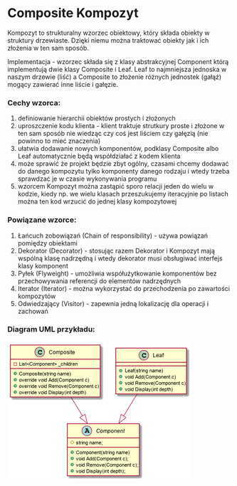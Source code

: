 # Composite Kompozyt

Kompozyt to strukturalny wzorzec obiektowy, który składa obiekty w struktury drzewiaste. Dzięki niemu można traktować obiekty jak i ich złożenia w ten sam sposób. 

Implementacja - wzorzec składa się z klasy abstrakcyjnej Component którą implementują dwie klasy Composite i Leaf. Leaf to najmniejsza jednoska w naszym drzewie (liść) a Composite to złożenie różnych jednostek (gałąź) mogący zawierać inne liście i gałęzie.

### Cechy wzorca:
1. definiowanie hierarchii obiektów prostych i złożonych
2. uproszczenie kodu klienta - klient traktuje strutkury proste i złożone w ten sam sposób nie wiedząc czy coś jest liściem czy gałęzią (nie powinno to mieć znaczenia)
3. ułatwia dodawanie nowych komponentów, podklasy Composite albo Leaf automatycznie będą współdziałać z kodem klienta
4. może sprawić że projekt będzie zbyt ogólny, czasami chcemy dodawać do danego kompozytu tylko komponenty danego rodzaju i wtedy trzeba sprawdzać je w czasie wykonywania programu
5. wzorcem Kompozyt można zastąpić sporo relacji jeden do wielu w kodzie, kiedy np. we wielu klasach przeszukujemy iteracyjnie po listach można ten kod wrzucić do jednej klasy kompozytowej

### Powiązane wzorce:
1. Łańcuch zobowiązań (Chain of responsibility) - używa powiązań pomiędzy obiektami
2. Dekorator (Decorator) -  stosując razem Dekorator i Kompozyt mają wspólną klasę nadrzędną i wtedy dekorator musi obsługiwać interfejs klasy komponent
3. Pyłek (Flyweight) - umożliwia współużytkowanie komponentów bez przechowywania referencji do elementów nadrzędnych
4. Iterator (Iterator) - można wykorzystać do przechodzenia po zawartości kompozytów
5. Odwiedzający (Visitor) - zapewnia jedną lokalizację dla operacji i zachowań

### Diagram UML przykładu:

![UML Diagram](/Composite_Kompozyt/out/diagram/diagram.png)
